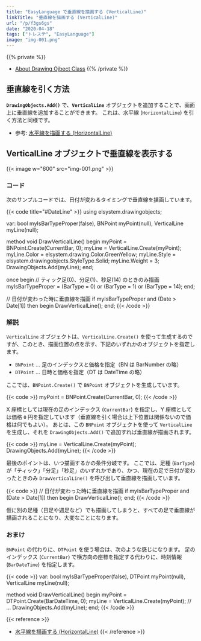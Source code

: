 ```yaml
---
title: "EasyLanguage で垂直線を描画する (VerticalLine)"
linkTitle: "垂直線を描画する (VerticalLine)"
url: "/p/f3gs6gs"
date: "2020-04-18"
tags: ["トレステ", "EasyLanguage"]
image: "img-001.png"
---
```


{{% private %}}
- [About Drawing Ojbect Class](http://help.tradestation.com/09_01/tsdevhelp/Subsystems/elobject/topics/about_drawing_objects.htm)
{{% /private %}}


垂直線を引く方法
----

__`DrawingObjects.Add()`__ で、__`VerticalLine`__ オブジェクトを追加することで、画面上に垂直線を追加することができます。
これは、水平線 (`HorizontalLine`) を引く方法と同様です。

- 参考: [水平線を描画する (HorizontalLine)](/p/ufr2cmv)


VerticalLine オブジェクトで垂直線を表示する
----

{{< image w="600" src="img-001.png" >}}

### コード

次のサンプルコードでは、日付が変わるタイミングで垂直線を描画しています。

{{< code title="#DateLine" >}}
using elsystem.drawingobjects;

var:
    bool myIsBarTypeProper(false),
    BNPoint myPoint(null),
    VerticalLine myLine(null);

method void DrawVerticalLine() begin
    myPoint = BNPoint.Create(CurrentBar, 0);
    myLine = VerticalLine.Create(myPoint);
    myLine.Color = elsystem.drawing.Color.GreenYellow;
    myLine.Style = elsystem.drawingobjects.StyleType.Solid;
    myLine.Weight = 3;
    DrawingObjects.Add(myLine);
end;

once begin
    // ティック足(0)、分足(1)、秒足(14) のときのみ描画
    myIsBarTypeProper = (BarType = 0) or (BarType = 1) or (BarType = 14);
end;

// 日付が変わった時に垂直線を描画
if myIsBarTypeProper and (Date > Date[1]) then begin
    DrawVerticalLine();
end;
{{< /code >}}

### 解説

`VerticalLine` オブジェクトは、`VerticalLine.Create()` を使って生成するのですが、このとき、描画位置の点を示す、下記のいずれかのオブジェクトを指定します。

- `BNPoint` ... 足のインデックスと価格を指定（BN は BarNumber の略）
- `DTPoint` ... 日時と価格を指定（DT は DateTime の略）

ここでは、`BNPoint.Create()` で `BNPoint` オブジェクトを生成しています。

{{< code >}}
myPoint = BNPoint.Create(CurrentBar, 0);
{{< /code >}}

X 座標としては現在の足のインデックス (`CurrentBar`) を指定し、Y 座標としては価格 `0` 円を指定しています（垂直線を引く場合は上下位置は関係ないので価格は何でもよい）。
あとは、この `BNPoint` オブジェクトを使って `VerticalLine` を生成し、それを `DrawingObjects.Add()` で追加すれば垂直線が描画されます。

{{< code >}}
myLine = VerticalLine.Create(myPoint);
DrawingObjects.Add(myLine);
{{< /code >}}

最後のポイントは、いつ描画するかの条件分岐です。
ここでは、足種 (`BarType`) が「ティック」「分足」「秒足」のいずれかであり、かつ、現在の足で日付が変わったときのみ `DrawVerticalLine()` を呼び出して垂直線を描画しています。

{{< code >}}
// 日付が変わった時に垂直線を描画
if myIsBarTypeProper and (Date > Date[1]) then begin
    DrawVerticalLine();
end;
{{< /code >}}

仮に別の足種（日足や週足など）でも描画してしまうと、すべての足で垂直線が描画されることになり、大変なことになります。

### おまけ

`BNPoint` の代わりに、`DTPoint` を使う場合は、次のような感じになります。
足のインデックス (`CurrentBar`) で横方向の座標を指定する代わりに、時刻情報 (`BarDateTime`) を指定します。

{{< code >}}
var:
    bool myIsBarTypeProper(false),
    DTPoint myPoint(null),
    VerticalLine myLine(null);

method void DrawVerticalLine() begin
    myPoint = DTPoint.Create(BarDateTime, 0);
    myLine = VerticalLine.Create(myPoint);
    // ...
    DrawingObjects.Add(myLine);
end;
{{< /code >}}

{{< reference >}}
- [水平線を描画する (HorizontalLine)](/p/ufr2cmv)
{{< /reference >}}

